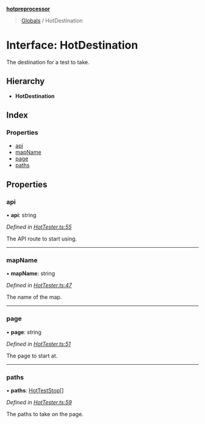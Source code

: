 **[hotpreprocessor](../README.md)**

> [Globals](../globals.md) / HotDestination

# Interface: HotDestination

The destination for a test to take.

## Hierarchy

* **HotDestination**

## Index

### Properties

* [api](hotdestination.md#api)
* [mapName](hotdestination.md#mapname)
* [page](hotdestination.md#page)
* [paths](hotdestination.md#paths)

## Properties

### api

•  **api**: string

*Defined in [HotTester.ts:55](https://github.com/OurFreeLight/HotPreprocessor/blob/a28393c/src/HotTester.ts#L55)*

The API route to start using.

___

### mapName

•  **mapName**: string

*Defined in [HotTester.ts:47](https://github.com/OurFreeLight/HotPreprocessor/blob/a28393c/src/HotTester.ts#L47)*

The name of the map.

___

### page

•  **page**: string

*Defined in [HotTester.ts:51](https://github.com/OurFreeLight/HotPreprocessor/blob/a28393c/src/HotTester.ts#L51)*

The page to start at.

___

### paths

•  **paths**: [HotTestStop](hotteststop.md)[]

*Defined in [HotTester.ts:59](https://github.com/OurFreeLight/HotPreprocessor/blob/a28393c/src/HotTester.ts#L59)*

The paths to take on the page.
